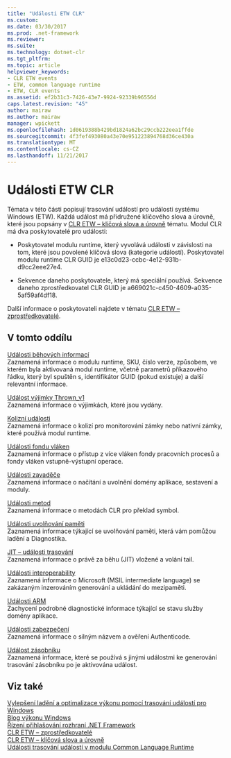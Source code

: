 ```yaml
---
title: "Události ETW CLR"
ms.custom: 
ms.date: 03/30/2017
ms.prod: .net-framework
ms.reviewer: 
ms.suite: 
ms.technology: dotnet-clr
ms.tgt_pltfrm: 
ms.topic: article
helpviewer_keywords:
- CLR ETW events
- ETW, common language runtime
- ETW, CLR events
ms.assetid: ef2b31c3-7426-43e7-9924-92339b96556d
caps.latest.revision: "45"
author: mairaw
ms.author: mairaw
manager: wpickett
ms.openlocfilehash: 1d0619388b429bd1824a62bc29ccb222eea1ffde
ms.sourcegitcommit: 4f3fef493080a43e70e951223894768d36ce430a
ms.translationtype: MT
ms.contentlocale: cs-CZ
ms.lasthandoff: 11/21/2017
---
```

# <a name="clr-etw-events"></a>Události ETW CLR
Témata v této části popisují trasování událostí pro události systému Windows (ETW). Každá událost má přidružené klíčového slova a úrovně, které jsou popsány v [CLR ETW – klíčová slova a úrovně](../../../docs/framework/performance/clr-etw-keywords-and-levels.md) tématu. Modul CLR má dva poskytovatelé pro události:  
  
-   Poskytovatel modulu runtime, který vyvolává události v závislosti na tom, které jsou povolené klíčová slova (kategorie událostí). Poskytovatel modulu runtime CLR GUID je e13c0d23-ccbc-4e12-931b-d9cc2eee27e4.  
  
-   Sekvence daneho poskytovatele, který má speciální používá. Sekvence daneho zprostředkovatel CLR GUID je a669021c-c450-4609-a035-5af59af4df18.  
  
 Další informace o poskytovateli najdete v tématu [CLR ETW – zprostředkovatelé](../../../docs/framework/performance/clr-etw-providers.md).  
  
## <a name="in-this-section"></a>V tomto oddílu  
 [Události běhových informací](../../../docs/framework/performance/runtime-information-etw-events.md)  
 Zaznamená informace o modulu runtime, SKU, číslo verze, způsobem, ve kterém byla aktivovaná modul runtime, včetně parametrů příkazového řádku, který byl spuštěn s, identifikátor GUID (pokud existuje) a další relevantní informace.  
  
 [Událost výjimky Thrown_v1](../../../docs/framework/performance/exception-thrown-v1-etw-event.md)  
 Zaznamená informace o výjimkách, které jsou vydány.  
  
 [Kolizní události](../../../docs/framework/performance/contention-etw-events.md)  
 Zaznamená informace o kolizí pro monitorování zámky nebo nativní zámky, které používá modul runtime.  
  
 [Události fondu vláken](../../../docs/framework/performance/thread-pool-etw-events.md)  
 Zaznamená informace o přístup z více vláken fondy pracovních procesů a fondy vláken vstupně-výstupní operace.  
  
 [Události zavaděče](../../../docs/framework/performance/loader-etw-events.md)  
 Zaznamená informace o načítání a uvolnění domény aplikace, sestavení a moduly.  
  
 [Události metod](../../../docs/framework/performance/method-etw-events.md)  
 Zaznamená informace o metodách CLR pro překlad symbol.  
  
 [Události uvolňování paměti](../../../docs/framework/performance/garbage-collection-etw-events.md)  
 Zaznamená informace týkající se uvolňování paměti, která vám pomůžou ladění a Diagnostika.  
  
 [JIT – události trasování](../../../docs/framework/performance/jit-tracing-etw-events.md)  
 Zaznamená informace o právě za běhu (JIT) vložené a volání tail.  
  
 [Události interoperability](../../../docs/framework/performance/interop-etw-events.md)  
 Zaznamená informace o Microsoft (MSIL intermediate language) se zakázaným inzerováním generování a ukládání do mezipaměti.  
  
 [Události ARM](../../../docs/framework/performance/application-domain-resource-monitoring-arm-etw-events.md)  
 Zachycení podrobné diagnostické informace týkající se stavu služby domény aplikace.  
  
 [Události zabezpečení](../../../docs/framework/performance/security-etw-events.md)  
 Zaznamená informace o silným názvem a ověření Authenticode.  
  
 [Událost zásobníku](../../../docs/framework/performance/stack-etw-event.md)  
 Zaznamená informace, které se používá s jinými událostmi ke generování trasování zásobníku po je aktivována událost.  
  
## <a name="see-also"></a>Viz také  
 [Vylepšení ladění a optimalizace výkonu pomocí trasování událostí pro Windows](http://go.microsoft.com/fwlink/?LinkId=179696)  
 [Blog výkonu Windows](http://go.microsoft.com/fwlink/?LinkId=179509)  
 [Řízení přihlašování rozhraní .NET Framework](../../../docs/framework/performance/controlling-logging.md)  
 [CLR ETW – zprostředkovatelé](../../../docs/framework/performance/clr-etw-providers.md)  
 [CLR ETW – klíčová slova a úrovně](../../../docs/framework/performance/clr-etw-keywords-and-levels.md)  
 [Události trasování událostí v modulu Common Language Runtime](../../../docs/framework/performance/etw-events-in-the-common-language-runtime.md)

